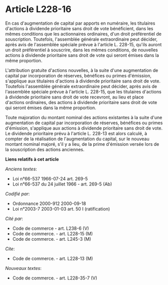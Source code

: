 # Article L228-16

En cas d'augmentation de capital par apports en numéraire, les titulaires d'actions à dividende prioritaire sans droit de
vote bénéficient, dans les mêmes conditions que les actionnaires ordinaires, d'un droit préférentiel de souscription.
Toutefois, l'assemblée générale extraordinaire peut décider, après avis de l'assemblée spéciale prévue à l'article L. 228-15,
qu'ils auront un droit préférentiel à souscrire, dans les mêmes conditions, de nouvelles actions à dividende prioritaire sans
droit de vote qui seront émises dans la même proportion.

L'attribution gratuite d'actions nouvelles, à la suite d'une augmentation de capital par incorporation de réserves, bénéfices
ou primes d'émission, s'applique aux titulaires d'actions à dividende prioritaire sans droit de vote. Toutefois l'assemblée
générale extraordinaire peut décider, après avis de l'assemblée spéciale prévue à l'article L. 228-15, que les titulaires
d'actions à dividende prioritaire sans droit de vote recevront, au lieu et place d'actions ordinaires, des actions à
dividende prioritaire sans droit de vote qui seront émises dans la même proportion.

Toute majoration du montant nominal des actions existantes à la suite d'une augmentation de capital par incorporation de
réserves, bénéfices ou primes d'émission, s'applique aux actions à dividende prioritaire sans droit de vote. Le dividende
prioritaire prévu à l'article L. 228-13 est alors calculé, à compter de la réalisation de l'augmentation du capital, sur le
nouveau montant nominal majoré, s'il y a lieu, de la prime d'émission versée lors de la souscription des actions anciennes.

**Liens relatifs à cet article**

_Anciens textes_:

  - Loi n°66-537 1966-07-24 art. 269-5
  - Loi n°66-537 du 24 juillet 1966 - art. 269-5 (Ab)

_Codifié par_:

  - Ordonnance 2000-912 2000-09-18
  - Loi n°2003-7 2003-01-03 art. 50 I (ratification)

_Cité par_:

  - Code de commerce - art. L238-6 (V)
  - Code de commerce. - art. L228-15 (M)
  - Code de commerce. - art. L245-3 (M)

_Cite_:

  - Code de commerce. - art. L228-13 (M)

_Nouveaux textes_:

  - Code de commerce. - art. L228-35-7 (V)
